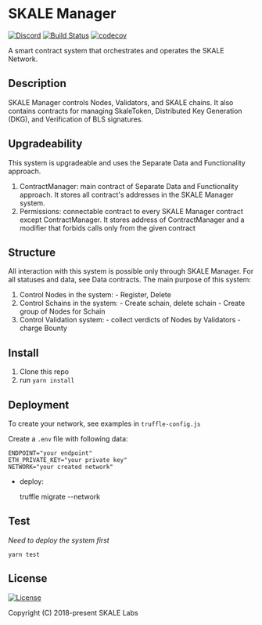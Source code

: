 # SKALE Manager

[![Discord](https://img.shields.io/discord/534485763354787851.svg)](https://discord.gg/vvUtWJB) [![Build Status](https://travis-ci.com/skalenetwork/skale-manager.svg?branch=develop)](https://travis-ci.com/skalenetwork/skale-manager) [![codecov](https://codecov.io/gh/skalenetwork/skale-manager/branch/develop/graph/badge.svg)](https://codecov.io/gh/skalenetwork/skale-manager)

A smart contract system that orchestrates and operates the SKALE Network.

## Description

SKALE Manager controls Nodes, Validators, and SKALE chains. It also contains contracts for managing SkaleToken, Distributed Key Generation (DKG), and Verification of BLS signatures.

## Upgradeability

This system is upgradeable and uses the Separate Data and Functionality approach. 

1) ContractManager: main contract of Separate Data and Functionality approach. It stores all contract's addresses in the SKALE Manager system.
2) Permissions: connectable contract to every SKALE Manager contract except ContractManager. It stores address of ContractManager and a modifier that forbids calls only from the given contract

## Structure

All interaction with this system is possible only through SKALE Manager. For all statuses and data, see Data contracts.
The main purpose of this system:

1) Control Nodes in the system:
    \- Register, Delete
2) Control Schains in the system:
    \- Create schain, delete schain
    \- Create group of Nodes for Schain
3) Control Validation system:
    \- collect verdicts of Nodes by Validators
    \- charge Bounty

## Install

1) Clone this repo
2) run `yarn install`

## Deployment

To create your network, see examples in `truffle-config.js`

Create a `.env` file with following data:

    ENDPOINT="your endpoint"
    ETH_PRIVATE_KEY="your private key"
    NETWORK="your created network"

-   deploy:

    truffle migrate --network 

## Test

_Need to deploy the system first_

    yarn test

## License

[![License](https://img.shields.io/github/license/skalenetwork/skale-manager.svg)](LICENSE)

Copyright (C) 2018-present SKALE Labs
